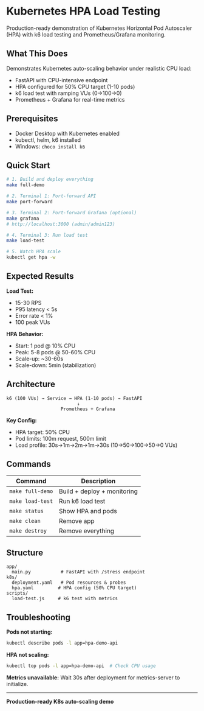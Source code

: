 # Kubernetes HPA Load Testing

Production-ready demonstration of Kubernetes Horizontal Pod Autoscaler (HPA) with k6 load testing and Prometheus/Grafana monitoring.

## What This Does

Demonstrates Kubernetes auto-scaling behavior under realistic CPU load:
- FastAPI with CPU-intensive endpoint
- HPA configured for 50% CPU target (1-10 pods)
- k6 load test with ramping VUs (0→100→0)
- Prometheus + Grafana for real-time metrics

## Prerequisites

- Docker Desktop with Kubernetes enabled
- kubectl, helm, k6 installed
- Windows: `choco install k6`

## Quick Start

```bash
# 1. Build and deploy everything
make full-demo

# 2. Terminal 1: Port-forward API
make port-forward

# 3. Terminal 2: Port-forward Grafana (optional)
make grafana
# http://localhost:3000 (admin/admin123)

# 4. Terminal 3: Run load test
make load-test

# 5. Watch HPA scale
kubectl get hpa -w
```

## Expected Results

**Load Test:**
- 15-30 RPS
- P95 latency < 5s
- Error rate < 1%
- 100 peak VUs

**HPA Behavior:**
- Start: 1 pod @ 10% CPU
- Peak: 5-8 pods @ 50-60% CPU
- Scale-up: ~30-60s
- Scale-down: 5min (stabilization)

## Architecture

```
k6 (100 VUs) → Service → HPA (1-10 pods) → FastAPI
                          ↓
                    Prometheus + Grafana
```

**Key Config:**
- HPA target: 50% CPU
- Pod limits: 100m request, 500m limit
- Load profile: 30s→1m→2m→1m→30s (10→50→100→50→0 VUs)

## Commands

| Command | Description |
|---------|-------------|
| `make full-demo` | Build + deploy + monitoring |
| `make load-test` | Run k6 load test |
| `make status` | Show HPA and pods |
| `make clean` | Remove app |
| `make destroy` | Remove everything |

## Structure

```
app/
  main.py           # FastAPI with /stress endpoint
k8s/
  deployment.yaml   # Pod resources & probes
  hpa.yaml         # HPA config (50% CPU target)
scripts/
  load-test.js     # k6 test with metrics
```

## Troubleshooting

**Pods not starting:**
```bash
kubectl describe pods -l app=hpa-demo-api
```

**HPA not scaling:**
```bash
kubectl top pods -l app=hpa-demo-api  # Check CPU usage
```

**Metrics unavailable:**
Wait 30s after deployment for metrics-server to initialize.

---

**Production-ready K8s auto-scaling demo**
